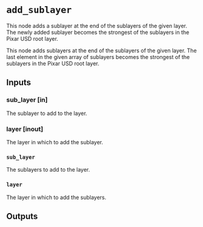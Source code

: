 # `add_sublayer`

This node adds a sublayer at the end of the sublayers of the given layer. The newly added sublayer becomes the strongest of the sublayers in the Pixar USD root layer.

This node adds sublayers at the end of the sublayers of the given layer. The last element in the given array of sublayers becomes the strongest of the sublayers in the Pixar USD root layer.

## Inputs

### sub_layer [in]
The sublayer to add to the layer. 

### layer [inout]
The layer in which to add the sublayer.

### `sub_layer`
The sublayers to add to the layer. 

### `layer`
The layer in which to add the sublayers. 


## Outputs
